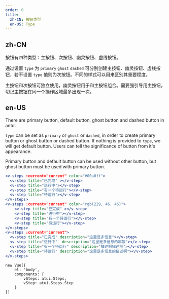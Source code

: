 ```yaml
---
order: 0
title:
  zh-CN: 按钮类型
  en-US: Type
---
```


## zh-CN

按钮有四种类型：主按钮、次按钮、幽灵按钮、虚线按钮。

通过设置 `type` 为 `primary` `ghost` `dashed` 可分别创建主按钮、幽灵按钮、虚线按钮，若不设置 `type` 值则为次按钮。不同的样式可以用来区别其重要程度。

主按钮和次按钮可独立使用，幽灵按钮用于和主按钮组合。需要强引导用主按钮，切记主按钮在同一个操作区域最多出现一次。

## en-US

There are primary button, default button, ghost button and dashed button in antd.

`type` can be set as `primary` or `ghost` or `dashed`, in order to create primary button or ghost button or dashed button. If nothing is provided to `type`, we will get default button. Users can tell the significance of button from it's appearance.

Primary button and default button can be used without other button, but ghost button must be used with primary button.



````jsx
<v-steps :current="current" color="#00a0ff">
  <v-step title="已完成" ></v-step>
  <v-step title="进行中"></v-step>
  <v-step title="有一个待运行"></v-step>
  <v-step title="待运行"></v-step>
</v-steps>
<v-steps :current="current" color="rgb(229, 46, 46)">
    <v-step title="已完成" ></v-step>
    <v-step title="进行中"></v-step>
    <v-step title="有一个待运行"></v-step>
    <v-step title="待运行"></v-step>
</v-steps>
<v-steps :current="current">
  <v-step title="已完成" description="这里是多信息"></v-step>
  <v-step title="进行中"  description="这里是多信息的耶哦"></v-step>
  <v-step title="有一个待运行" description="描述啊描述啊"></v-step>
  <v-step title="待运行" description="这里是多信息的描述啊"></v-step>
</v-steps>
````

````vue-script
new Vue({
    el: 'body',
    components: {
        vSteps: atui.Steps,
        vStep: atui.Steps.Step
    }
})
````